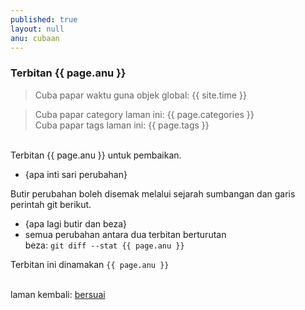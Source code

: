 ```yaml
---
published: true
layout: null
anu: cubaan
---
```


### Terbitan {{ page.anu }}

> Cuba papar waktu guna objek global: {{ site.time }}

> Cuba papar category laman ini: {{ page.categories }}  
> Cuba papar tags laman ini: {{ page.tags }}  

&nbsp;  
Terbitan {{ page.anu }} untuk pembaikan.

- {apa inti sari perubahan}

Butir perubahan boleh disemak melalui sejarah sumbangan
dan garis perintah git berikut.

- {apa lagi butir dan beza}  
- semua perubahan antara dua terbitan berturutan  
beza: `git diff --stat {{ page.anu }}`

Terbitan ini dinamakan `{{ page.anu }}`

&nbsp;  
laman kembali: [bersuai][0]

  [0]: ../bersuai.md
